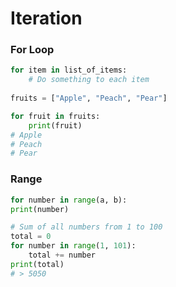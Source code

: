 # Iteration

### For Loop

```python
for item in list_of_items:
    # Do something to each item
    
fruits = ["Apple", "Peach", "Pear"]

for fruit in fruits:
    print(fruit)
# Apple
# Peach
# Pear
```

### Range

```python
for number in range(a, b):
print(number)

# Sum of all numbers from 1 to 100
total = 0
for number in range(1, 101):
    total += number
print(total)
# > 5050
```

